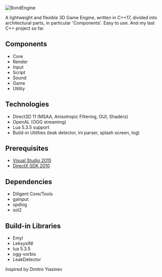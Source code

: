 ![BondEngine](https://github.com/bondarenko-me/BondEngine/blob/master/logo.png)

A lightweight and flexible 3D Game Engine, written in C++17, divided into architectural parts, in particular 'Components'. Easy to use. And my last C++ project so far.

Components
---------
- Core
- Render
- Input
- Script
- Sound
- Game
- Utility

Technologies
------------
- Direct3D 11 (MSAA, Anisotropic Filtering, GUI, Shaders)
- OpenAL (OGG streaming)
- Lua 5.3.5 support
- Build-in Utilities (leak detector, ini parser, splash screen, log)

Prerequisites
-------------
- [Visual Studio 2015](http://www.visualstudio.com/)
- [DirectX SDK 2010](https://www.microsoft.com/en-us/download/details.aspx?id=6812)

Dependencies
------------
- Diligent Core/Tools
- gainput
- spdlog
- sol2

Build-in Libraries
-------------
- Emyl
- LeksysINI
- lua 5.3.5
- ogg-vorbis
- LeakDetector

Inspired by Dmitro Yiasinev

